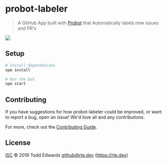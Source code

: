 # probot-labeler

> A GitHub App built with [Probot](https://github.com/probot/probot) that Automatically labels new issues and PR&#x27;s

![](https://user-images.githubusercontent.com/578468/67922992-c58a3480-fb82-11e9-8eb7-2e3b142769b0.png)

## Setup

```sh
# Install dependencies
npm install

# Run the bot
npm start
```

## Contributing

If you have suggestions for how probot-labeler could be improved, or want to report a bug, open an issue! We'd love all and any contributions.

For more, check out the [Contributing Guide](CONTRIBUTING.md).

## License

[ISC](LICENSE) © 2019 Todd Edwards <github@rte.dev> (https://rte.dev)
